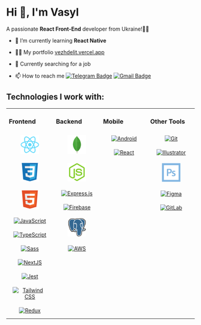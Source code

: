 # Hi 👋, I'm Vasyl

A passionate **React Front-End** developer from Ukraine!💙💛

- 🌱 I’m currently learning **React Native**

- 👨‍💻 My portfolio [vezhdelit.vercel.app](https://vezhdelit.vercel.app/)

- 🔭 Currently searching for a job 

- 📫 How to reach me [![Telegram Badge](https://img.shields.io/badge/-vasylvezhdel-blue?style=flat&logo=Telegram&logoColor=white)](https://t.me/theCatBasilio) [![Gmail Badge](https://img.shields.io/badge/-Gmail-red?style=flat&logo=Gmail&logoColor=white)](mailto:vezhdelit@gmail.com)

## Technologies I work with:
<table ><tr >
  
<td valign="top" width="25%">
  
### Frontend  
<div align="center">  
  <a href="https://reactjs.org/" target="_blank"><img style="margin: 10px" src="https://github.com/devicons/devicon/blob/master/icons/react/react-original.svg" alt="React" height="50" /></a>  
  <a href="https://www.w3schools.com/css/" target="_blank"><img style="margin: 10px" src="https://github.com/devicons/devicon/blob/master/icons/css3/css3-original.svg" alt="CSS3" height="50" /></a>  
  <a href="https://en.wikipedia.org/wiki/HTML5" target="_blank"><img style="margin: 10px" src="https://github.com/devicons/devicon/blob/master/icons/html5/html5-original.svg" alt="HTML5" height="50" /></a>  
  <a href="https://www.javascript.com/" target="_blank"><img style="margin: 10px" src="https://profilinator.rishav.dev/skills-assets/javascript-original.svg" alt="JavaScript" height="50" /></a>  
  <a href="https://www.typescriptlang.org/" target="_blank"><img style="margin: 10px" src="https://profilinator.rishav.dev/skills-assets/typescript-original.svg" alt="TypeScript" height="50" /></a>  
  <a href="https://sass-lang.com/" target="_blank"><img style="margin: 10px" src="https://profilinator.rishav.dev/skills-assets/sass-original.svg" alt="Sass" height="50" /></a>  
  <a href="https://nextjs.org/" target="_blank"><img style="margin: 10px" src="https://profilinator.rishav.dev/skills-assets/nextjs.png" alt="NextJS" height="50" /></a>  
  <a href="https://www.jestjs.io/" target="_blank"><img style="margin: 10px" src="https://profilinator.rishav.dev/skills-assets/jest.svg" alt="Jest" height="50" /></a>  
  <a href="https://www.tailwindcss.com/" target="_blank"><img style="margin: 10px" src="https://profilinator.rishav.dev/skills-assets/tailwindcss.svg" alt="Tailwind CSS" height="50" /></a>  
  <a href="https://redux.js.org/" target="_blank"><img style="margin: 10px" src="https://profilinator.rishav.dev/skills-assets/redux-original.svg" alt="Redux" height="50" /></a>  
</div>

</td>

<td valign="top" width="25%">

### Backend  
<div align="center">  
  <a href="https://www.mongodb.com/" target="_blank"><img style="margin: 10px" src="https://github.com/devicons/devicon/blob/master/icons/mongodb/mongodb-original.svg" alt="MongoDB" height="50" /></a>  
  <a href="https://nodejs.org/" target="_blank"><img style="margin: 10px" src="https://github.com/devicons/devicon/blob/master/icons/nodejs/nodejs-original.svg" alt="Node.js" height="50" /></a>  
  <a href="https://expressjs.com/" target="_blank"><img style="margin: 10px" src="https://adware-technologies.s3.amazonaws.com/uploads/technology/thumbnail/20/express-js.png" alt="Express.js" height="50" /></a>  
  <a href="https://firebase.google.com/" target="_blank"><img style="margin: 10px" src="https://profilinator.rishav.dev/skills-assets/firebase.png" alt="Firebase" height="50" /></a>  
  <a href="https://www.postgresql.org/" target="_blank"><img style="margin: 10px" src="https://github.com/devicons/devicon/blob/master/icons/postgresql/postgresql-original.svg" alt="PostgreSQL" height="50" /></a>  
  <a href="https://aws.amazon.com/" target="_blank"><img style="margin: 10px" src="https://upload.wikimedia.org/wikipedia/commons/thumb/9/93/Amazon_Web_Services_Logo.svg/375px-Amazon_Web_Services_Logo.svg.png" alt="AWS"  width="50" /></a>  
</div>

</td>

<td valign="top" width="25%">

### Mobile
<div align="center">  
  <a href="https://www.android.com/intl/en_in/" target="_blank"><img style="margin: 10px" src="https://profilinator.rishav.dev/skills-assets/android-original-wordmark.svg" alt="Android" height="50" /></a>  
  <a href="https://reactjs.org/" target="_blank"><img style="margin: 10px" src="https://profilinator.rishav.dev/skills-assets/react-original-wordmark.svg" alt="React" height="50" /></a>  

</div>

</td>

<td valign="top" width="25%">

### Other Tools  
<div align="center">  
  <a href="https://github.com/" target="_blank"><img style="margin: 10px" src="https://profilinator.rishav.dev/skills-assets/git-scm-icon.svg" alt="Git" height="50" /></a>  
  <a href="https://www.adobe.com/in/products/illustrator.html" target="_blank"><img style="margin: 10px" src="https://profilinator.rishav.dev/skills-assets/adobe_illustrator-icon.svg" alt="Illustrator" height="50" /></a>  
  <a href="https://www.adobe.com/in/products/photoshop.html" target="_blank"><img style="margin: 10px" src="https://github.com/devicons/devicon/blob/master/icons/photoshop/photoshop-line.svg" alt="Photoshop" height="50" /></a>  
  <a href="https://www.figma.com/" target="_blank"><img style="margin: 10px" src="https://profilinator.rishav.dev/skills-assets/figma-icon.svg" alt="Figma" height="50" /></a>  
  <a href="https://about.gitlab.com/" target="_blank"><img style="margin: 10px" src="https://profilinator.rishav.dev/skills-assets/gitlab.svg" alt="GitLab" height="50" /></a>  
</div>

</td>

</tr></table>  
